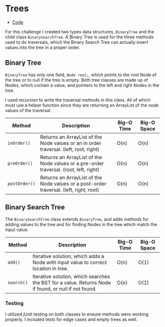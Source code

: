 # Trees
* [Code](../src/main/java/tree)

For this challenge I created two types data structures, ```BinaryTree``` and the child class ```BinarySearchTree```.  A Binary Tree is used for the three methods used to do traversals, which the Binary Search Tree can actually insert values into the tree in a proper order.  

## Binary Tree

```BinaryTree``` has only one field, ```Node root;```, which points to the root Node of the tree or to null if the tree is empty.  Both tree classes are made up of Nodes, which contain a value, and pointers to the left and right Nodes in the tree.

I used recursion to write the traversal methods in this class.  All of which must use a helper function since they are returning an ArrayList of the node values of the traversal.  


| Method           | Description                                                                            | Big-O Time  | Big-O Space  |
|------------------|----------------------------------------------------------------------------------------|-------------|--------------|
| ```inOrder()```  | Returns an ArrayList of the Node values or an in order traversal. (left, root, right)  | O(n)        | O(n)         |
| ```preOrder()``` | Returns an ArrayList of the Node values or a pre-order traversal. (root, left, right)  | O(n)        | O(n)         |
| ```postOrder()```| Returns an ArrayList of the Node values or a post-order traversal. (left, right, root) | O(n)        | O(n)         |


## Binary Search Tree

The `BinarySearchTree` class extends `BinaryTree`, and adds methods for adding values to the tree and for finding Nodes in the tree which match the input value.

| Method               | Description                                                                                        | Big-O Time  | Big-O Space  |
|----------------------|----------------------------------------------------------------------------------------------------|-------------|--------------|
| ```add()```         | Iterative solution, which adds a Node with input value to correct location in tree.                 | O(n)        | O(1)         |
| ```search()```      | Iterative solution, which searches the BST for a value. Returns Node if found, or null if not found.| O(n)        | O(1)         |


### Testing

I utilized jUnit testing on both classes to ensure methods were working properly.  I included tests for edge cases and empty trees as well.